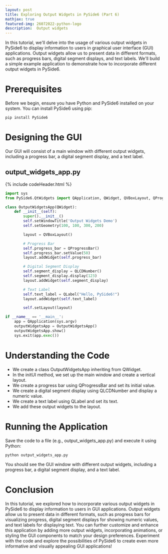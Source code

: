 ```yaml
---
layout: post
title: Exploring Output Widgets in PySide6 (Part 6)
mathjax: true
featured-img: 26072022-python-logo
description:  Output widgets
---
```


In this tutorial, we'll delve into the usage of various output widgets in PySide6 to display information to users in graphical user interface (GUI) applications. Output widgets allow us to present data in different formats, such as progress bars, digital segment displays, and text labels. We'll build a simple example application to demonstrate how to incorporate different output widgets in PySide6.

# Prerequisites

Before we begin, ensure you have Python and PySide6 installed on your system. You can install PySide6 using pip:

`pip install PySide6`

# Designing the GUI

Our GUI will consist of a main window with different output widgets, including a progress bar, a digital segment display, and a text label.


## output_widgets_app.py
{% include codeHeader.html %}
```python
import sys
from PySide6.QtWidgets import QApplication, QWidget, QVBoxLayout, QProgressBar, QLCDNumber, QLabel

class OutputWidgetsApp(QWidget):
    def __init__(self):
        super().__init__()
        self.setWindowTitle('Output Widgets Demo')
        self.setGeometry(100, 100, 300, 200)

        layout = QVBoxLayout()

        # Progress Bar
        self.progress_bar = QProgressBar()
        self.progress_bar.setValue(50)
        layout.addWidget(self.progress_bar)

        # Digital Segment Display
        self.segment_display = QLCDNumber()
        self.segment_display.display(123)
        layout.addWidget(self.segment_display)

        # Text Label
        self.text_label = QLabel("Hello, PySide6!")
        layout.addWidget(self.text_label)

        self.setLayout(layout)

if __name__ == '__main__':
    app = QApplication(sys.argv)
    outputWidgetsApp = OutputWidgetsApp()
    outputWidgetsApp.show()
    sys.exit(app.exec())
```

# Understanding the Code

* We create a class OutputWidgetsApp inheriting from QWidget.
* In the initUI method, we set up the main window and create a vertical layout.
* We create a progress bar using QProgressBar and set its initial value.
* We create a digital segment display using QLCDNumber and display a numeric value.
* We create a text label using QLabel and set its text.
* We add these output widgets to the layout.

# Running the Application
Save the code to a file (e.g., output_widgets_app.py) and execute it using Python:

`python output_widgets_app.py`

You should see the GUI window with different output widgets, including a progress bar, a digital segment display, and a text label.

# Conclusion

In this tutorial, we explored how to incorporate various output widgets in PySide6 to display information to users in GUI applications. Output widgets allow us to present data in different formats, such as progress bars for visualizing progress, digital segment displays for showing numeric values, and text labels for displaying text. You can further customize and enhance this application by adding more output widgets, incorporating animations, or styling the GUI components to match your design preferences. Experiment with the code and explore the possibilities of PySide6 to create even more informative and visually appealing GUI applications!
